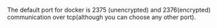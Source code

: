 The default port for docker is 2375 (unencrypted) and 2376(encrypted) communication over tcp(although you can choose any other port).
